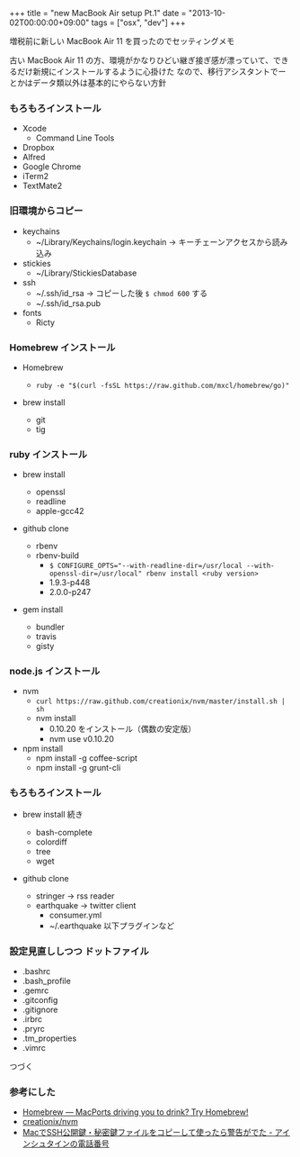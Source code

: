 +++
title = "new MacBook Air setup Pt.1"
date = "2013-10-02T00:00:00+09:00"
tags = ["osx", "dev"]
+++

増税前に新しい MacBook Air 11 を買ったのでセッティングメモ

古い MacBook Air 11 の方、環境がかなりひどい継ぎ接ぎ感が漂っていて、できるだけ新規にインストールするように心掛けた
なので、移行アシスタントでーとかはデータ類以外は基本的にやらない方針

### もろもろインストール
- Xcode
  - Command Line Tools
- Dropbox
- Alfred
- Google Chrome
- iTerm2
- TextMate2

### 旧環境からコピー
- keychains
  - ~/Library/Keychains/login.keychain -> キーチェーンアクセスから読み込み
- stickies
  - ~/Library/StickiesDatabase
- ssh
  - ~/.ssh/id_rsa -> コピーした後 `$ chmod 600` する
  - ~/.ssh/id_rsa.pub  
- fonts 
  - Ricty
  
### Homebrew インストール
- Homebrew
  - `ruby -e "$(curl -fsSL https://raw.github.com/mxcl/homebrew/go)"`

- brew install
  - git
  - tig

### ruby インストール
- brew install
  - openssl
  - readline
  - apple-gcc42
- github clone
  - rbenv
  - rbenv-build
    - `$ CONFIGURE_OPTS="--with-readline-dir=/usr/local --with-openssl-dir=/usr/local" rbenv install <ruby version>`
    - 1.9.3-p448
    - 2.0.0-p247

- gem install
  - bundler
  - travis
  - gisty
  
### node.js インストール
- nvm
  - `curl https://raw.github.com/creationix/nvm/master/install.sh | sh`
  - nvm install
    - 0.10.20 をインストール（偶数の安定版）
    - nvm use v0.10.20
- npm install
  - npm install -g coffee-script
  - npm install -g grunt-cli

### もろもろインストール
- brew install 続き
  - bash-complete
  - colordiff
  - tree
  - wget
  
- github clone
  - stringer -> rss reader
  - earthquake -> twitter client
    - consumer.yml
    - ~/.earthquake 以下プラグインなど

### 設定見直ししつつ ドットファイル
- .bashrc
- .bash_profile
- .gemrc
- .gitconfig
- .gitignore
- .irbrc
- .pryrc
- .tm_properties
- .vimrc

つづく

### 参考にした
- [Homebrew — MacPorts driving you to drink? Try Homebrew!](http://brew.sh/)
- [creationix/nvm](https://github.com/creationix/nvm#node-version-manager)
- [MacでSSH公開鍵・秘密鍵ファイルをコピーして使ったら警告がでた - アインシュタインの電話番号](http://blog.ruedap.com/2011/04/04/mac-ssh-key-copy-error)